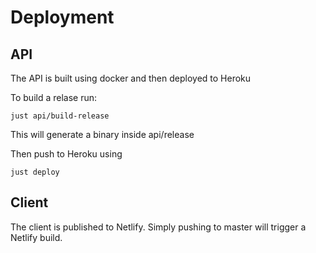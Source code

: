 # Deployment

## API

The API is built using docker and then deployed to Heroku

To build a relase run:

```
just api/build-release
```

This will generate a binary inside api/release

Then push to Heroku using

```
just deploy
```

## Client

The client is published to Netlify. Simply pushing to master will trigger a Netlify build.
